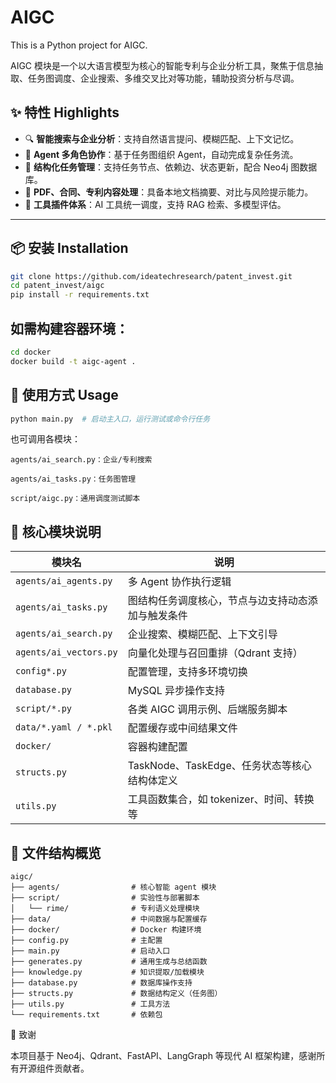 # AIGC

This is a Python project for AIGC.

AIGC 模块是一个以大语言模型为核心的智能专利与企业分析工具，聚焦于信息抽取、任务图调度、企业搜索、多维交叉比对等功能，辅助投资分析与尽调。

## ✨ 特性 Highlights

- 🔍 **智能搜索与企业分析**：支持自然语言提问、模糊匹配、上下文记忆。
- 🧠 **Agent 多角色协作**：基于任务图组织 Agent，自动完成复杂任务流。
- 🔗 **结构化任务管理**：支持任务节点、依赖边、状态更新，配合 Neo4j 图数据库。
- 📄 **PDF、合同、专利内容处理**：具备本地文档摘要、对比与风险提示能力。
- 🧰 **工具插件体系**：AI 工具统一调度，支持 RAG 检索、多模型评估。

---

## 📦 安装 Installation

```bash
git clone https://github.com/ideatechresearch/patent_invest.git
cd patent_invest/aigc
pip install -r requirements.txt
```

## 如需构建容器环境：
```bash
cd docker
docker build -t aigc-agent .
```

## 🚀 使用方式 Usage
```bash
python main.py  # 启动主入口，运行测试或命令行任务
```

也可调用各模块：

    agents/ai_search.py：企业/专利搜索

    agents/ai_tasks.py：任务图管理

    script/aigc.py：通用调度测试脚本

## 🧠 核心模块说明

| 模块名                    | 说明                             |
| ---------------------- | ------------------------------ |
| `agents/ai_agents.py`  | 多 Agent 协作执行逻辑                 |
| `agents/ai_tasks.py`   | 图结构任务调度核心，节点与边支持动态添加与触发条件      |
| `agents/ai_search.py`  | 企业搜索、模糊匹配、上下文引导                |
| `agents/ai_vectors.py` | 向量化处理与召回重排（Qdrant 支持）          |
| `config*.py`           | 配置管理，支持多环境切换                   |
| `database.py`          | MySQL 异步操作支持                   |
| `script/*.py`          | 各类 AIGC 调用示例、后端服务脚本            |
| `data/*.yaml / *.pkl`  | 配置缓存或中间结果文件                    |
| `docker/`              | 容器构建配置                         |
| `structs.py`           | TaskNode、TaskEdge、任务状态等核心结构体定义 |
| `utils.py`             | 工具函数集合，如 tokenizer、时间、转换等      |

## 📂 文件结构概览
```text
aigc/
├── agents/                # 核心智能 agent 模块
├── script/                # 实验性与部署脚本
│   └── rime/              # 专利语义处理模块
├── data/                  # 中间数据与配置缓存
├── docker/                # Docker 构建环境
├── config.py              # 主配置
├── main.py                # 启动入口
├── generates.py           # 通用生成与总结函数
├── knowledge.py           # 知识提取/加载模块
├── database.py            # 数据库操作支持
├── structs.py             # 数据结构定义（任务图）
├── utils.py               # 工具方法
└── requirements.txt       # 依赖包
```


🤝 致谢

本项目基于 Neo4j、Qdrant、FastAPI、LangGraph 等现代 AI 框架构建，感谢所有开源组件贡献者。
